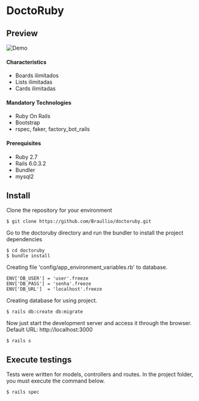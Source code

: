 # DoctoRuby

## Preview
![Demo](demo/doctoruby.gif)

#### Characteristics
  - Boards ilimitados
  - Lists ilimitadas
  - Cards ilimitadas
 
#### Mandatory Technologies
  - Ruby On Rails
  - Bootstrap
  - rspec, faker, factory_bot_rails
 
#### Prerequisites

* Ruby 2.7
* Rails 6.0.3.2
* Bundler
* mysql2

## Install

Clone the repository for your environment
```
$ git clone https://github.com/Braullio/doctoruby.git
```

Go to the doctoruby directory and run the bundler to install the project dependencies
```
$ cd doctoruby
$ bundle install
```

Creating file 'config/app_environment_variables.rb' to database. 
```
ENV['DB_USER'] = 'user'.freeze
ENV['DB_PASS'] = 'senha'.freeze
ENV['DB_URL']  = 'localhost'.freeze
```

Creating database for using project.
```
$ rails db:create db:migrate
```

Now just start the development server and access it through the browser.
Default URL: http://localhost:3000
```
$ rails s
```

## Execute testings
  Tests were written for models, controllers and routes. In the project folder, you must execute the command below.
```
$ rails spec
```
 